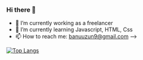 ### Hi there 👋


- 🔭 I’m currently working as a freelancer
- 🌱 I’m currently learning Javascript, HTML, Css
- 📫 How to reach me: banuuzun9@gmail.com
-->



[![Top Langs](https://github-readme-stats.vercel.app/api/top-langs/?username=banugungor)](https://github.com/banugungor/github-readme-stats)
